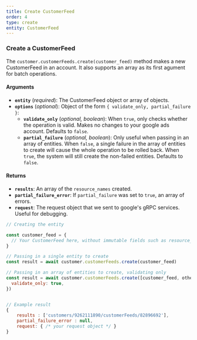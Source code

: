 ```yaml
---
title: Create CustomerFeed
order: 4
type: create
entity: CustomerFeed
---
```


### Create a CustomerFeed

The `customer.customerFeeds.create(customer_feed)` method makes a new CustomerFeed in an account. It also supports an array as its first agument for batch operations.

#### Arguments

- **`entity`** (_required_): The CustomerFeed object or array of objects.
- **`options`** (_optional_): Object of the form `{ validate_only, partial_failure }`:
  - **`validate_only`** (_optional, boolean_): When `true`, only checks whether the operation is valid. Makes no changes to your google ads account. Defaults to `false`.
  - **`partial_failure`** (_optional, boolean_): Only useful when passing in an array of entities. When `false`, a single failure in the array of entities to create will cause the whole operation to be rolled back. When `true`, the system will still create the non-failed entities. Defaults to `false`.

#### Returns

- **`results`**: An array of the `resource_names` created.
- **`partial_failure_error`**: If `partial_failure` was set to `true`, an array of errors.
- **`request`**: The request object that we sent to google's gRPC services. Useful for debugging.

```javascript
// Creating the entity

const customer_feed = {
  // Your CustomerFeed here, without immutable fields such as resource_name
}

// Passing in a single entity to create
const result = await customer.customerFeeds.create(customer_feed)

// Passing in an array of entities to create, validating only
const result = await customer.customerFeeds.create([customer_feed, other_customer_feed], {
  validate_only: true,
})
```

```javascript

// Example result
{
	results : ['customers/9262111890/customerFeeds/82896692'],
	partial_failure_error : null,
	request: { /* your request object */ }
}

```
